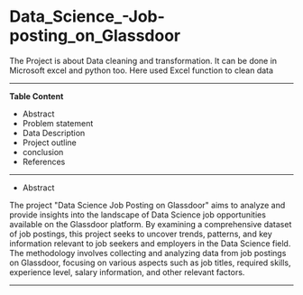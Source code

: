 # Data_Science_-Job-posting_on_Glassdoor
The Project is about Data cleaning and transformation. It can be done in Microsoft excel and python too. Here used Excel function to clean data

-----------------------------------------------------------------------------------------------------------------------------------------------------
__Table Content__

- Abstract 
- Problem statement
- Data Description 
- Project outline
- conclusion 
- References

-----------------------------------------------------------------------------------------------------------------------------------------------------

- Abstract 

The project "Data Science Job Posting on Glassdoor" aims to analyze and provide insights into the landscape of Data Science job opportunities available
on the Glassdoor platform.
By examining a comprehensive dataset of job postings, this project seeks to uncover trends, patterns, and key information relevant to job seekers 
and employers in the Data Science field.
The methodology involves collecting and analyzing data from job postings on Glassdoor, focusing on various aspects such as job titles, required skills, 
experience level, salary information, and other relevant factors. 

-----------------------------------------------------------------------------------------------------------------------------------------------------



